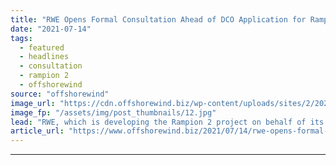 ```yaml
---
title: "RWE Opens Formal Consultation Ahead of DCO Application for Rampion 2"
date: "2021-07-14"
tags: 
  - featured
  - headlines
  - consultation
  - rampion 2
  - offshorewind
source: "offshorewind"
image_url: "https://cdn.offshorewind.biz/wp-content/uploads/sites/2/2021/07/14143503/Rampion_-c-E.ON_archive.jpg"
image_fp: "/assets/img/post_thumbnails/12.jpg"
lead: "RWE, which is developing the Rampion 2 project on behalf of its project partners,"
article_url: "https://www.offshorewind.biz/2021/07/14/rwe-opens-formal-consultation-ahead-of-dco-application-for-rampion-2/"
---
```


---
